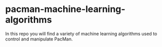 # pacman-machine-learning-algorithms
In this repo you will find a variety of machine learning algorithms used to control and manipulate PacMan.
